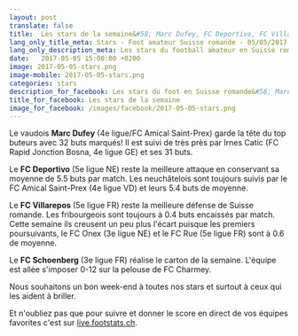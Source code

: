```yaml
---
layout: post
translate: false
title:  Les stars de la semaine&#58; Marc Dufey, FC Deportivo, FC Villarepos et FC Amical Saint-Prex
lang_only_title_meta: Stars - Foot amateur Suisse romande - 05/05/2017
lang_only_description_meta: Les stars du football amateur en Suisse romande de la 2e à la 5e ligue - 05/05/2017
date:   2017-05-05 15:00:00 +0200
image: 2017-05-05-stars.png
image-mobile: 2017-05-05-stars.png
categories: stars
description_for_facebook: Les stars du foot en Suisse romande&#58; Marc Dufey, FC Deportivo, FC Villarepos et FC Amical Saint-Prex
title_for_facebook: Les stars de la semaine
image_for_facebook: /images/facebook/2017-05-05-stars.png
---
```

Le vaudois __Marc Dufey__ (4e ligue/FC Amical Saint-Prex) garde la tête du top buteurs avec 32 buts marqués! Il est suivi de très près par Irnes Catic (FC Rapid Jonction Bosna, 4e ligue GE) et ses 31 buts.

Le __FC Deportivo__ (5e ligue NE) reste la meilleure attaque en conservant sa moyenne de 5.5 buts par match. Les neuchâtelois sont toujours suivis par le FC Amical Saint-Prex (4e ligue VD) et leurs 5.4 buts de moyenne.

Le __FC Villarepos__ (5e ligue FR) reste la meilleure défense de Suisse romande. Les fribourgeois sont toujours à 0.4 buts encaissés par match. Cette semaine ils creusent un peu plus l'écart puisque les premiers poursuivants, le FC Onex (3e ligue NE) et le FC Rue (5e ligue FR) sont à 0.6 de moyenne.

Le __FC Schoenberg__ (3e ligue FR) réalise le carton de la semaine. L'équipe est allée s'imposer 0-12 sur la pelouse de FC Charmey.

Nous souhaitons un bon week-end à toutes nos stars et surtout à ceux qui les aident à briller.

Et n'oubliez pas que pour suivre et donner le score en direct de vos équipes favorites c'est sur <a href='http://live.footstats.ch'>live.footstats.ch</a>.